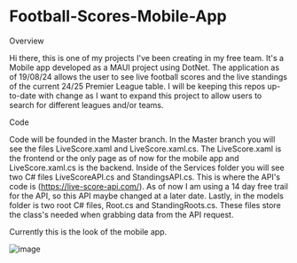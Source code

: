 # Football-Scores-Mobile-App

Overview


Hi there, this is one of my projects I've been creating in my free team. It's a Mobile app developed as a MAUI project using DotNet. The application as of 19/08/24 allows the user to see live football scores and the live standings of the current 24/25 Premier League table. I will be keeping this repos up-to-date with change as I want to expand this project to allow users to search for different leagues and/or teams. 

Code


Code will be founded in the Master branch. In the Master branch you will see the files LiveScore.xaml and LiveScore.xaml.cs. The LiveScore.xaml is the frontend or the only page as of now for the mobile app and LiveScore.xaml.cs is the backend. Inside of the Services folder you will see two C# files LiveScoreAPI.cs and StandingsAPI.cs. This is where the API's code is (https://live-score-api.com/). As of now I am using a 14 day free trail for the API, so this API maybe changed at a later date. Lastly, in the models folder is two root C# files, Root.cs and StandingRoots.cs. These files store the class's needed when grabbing data from the API request.

Currently this is the look of the mobile app.


![image](https://github.com/user-attachments/assets/84440bd1-1e9c-48f1-a042-05f131d8ca8d)


